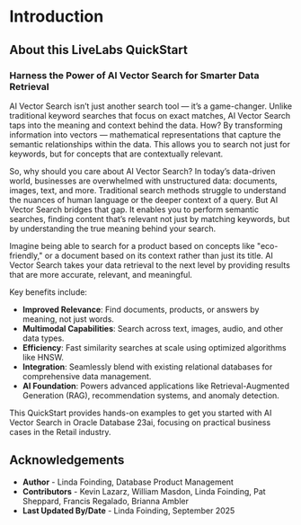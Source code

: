 # Introduction

## About this LiveLabs QuickStart

### Harness the Power of AI Vector Search for Smarter Data Retrieval

AI Vector Search isn’t just another search tool — it’s a game-changer. Unlike traditional keyword searches that focus on exact matches, AI Vector Search taps into the meaning and context behind the data. How? By transforming information into vectors — mathematical representations that capture the semantic relationships within the data. This allows you to search not just for keywords, but for concepts that are contextually relevant.

So, why should you care about AI Vector Search? In today’s data-driven world, businesses are overwhelmed with unstructured data: documents, images, text, and more. Traditional search methods struggle to understand the nuances of human language or the deeper context of a query. But AI Vector Search bridges that gap. It enables you to perform semantic searches, finding content that’s relevant not just by matching keywords, but by understanding the true meaning behind your search.

Imagine being able to search for a product based on concepts like "eco-friendly," or a document based on its context rather than just its title. AI Vector Search takes your data retrieval to the next level by providing results that are more accurate, relevant, and meaningful.

Key benefits include:
- **Improved Relevance**: Find documents, products, or answers by meaning, not just words.
- **Multimodal Capabilities**: Search across text, images, audio, and other data types.
- **Efficiency**: Fast similarity searches at scale using optimized algorithms like HNSW.
- **Integration**: Seamlessly blend with existing relational databases for comprehensive data management.
- **AI Foundation**: Powers advanced applications like Retrieval-Augmented Generation (RAG), recommendation systems, and anomaly detection.

This QuickStart provides hands-on examples to get you started with AI Vector Search in Oracle Database 23ai, focusing on practical business cases in the Retail industry.


## Acknowledgements
* **Author** - Linda Foinding, Database Product Management
* **Contributors** -  Kevin Lazarz, William Masdon, Linda Foinding, Pat Sheppard, Francis Regalado, Brianna Ambler
* **Last Updated By/Date** - Linda Foinding, September 2025
